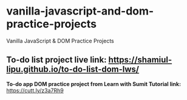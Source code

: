 # vanilla-javascript-and-dom-practice-projects
Vanilla JavaScript &amp; DOM Practice Projects 

## To-do list project live link: https://shamiul-lipu.github.io/to-do-list-dom-lws/
**To-do app DOM practice project from Learn with Sumit Tutorial link:** https://cutt.ly/z3a7Rh9

